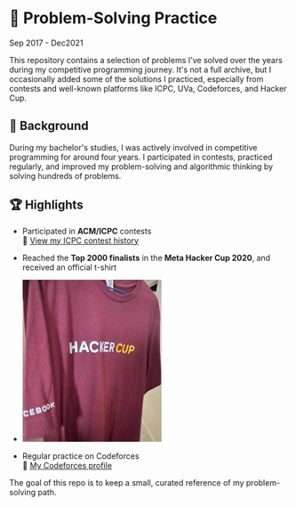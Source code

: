 # 🧠 Problem-Solving Practice
 Sep 2017 - Dec2021

This repository contains a selection of problems I've solved over the years during my competitive programming journey. It's not a full archive, but I occasionally added some of the solutions I practiced, especially from contests and well-known platforms like ICPC, UVa, Codeforces, and Hacker Cup.

## 📌 Background

During my bachelor's studies, I was actively involved in competitive programming for around four years. I participated in contests, practiced regularly, and improved my problem-solving and algorithmic thinking by solving hundreds of problems.

## 🏆 Highlights

- Participated in **ACM/ICPC** contests  
  🔗 [View my ICPC contest history](https://icpc.global/ICPCID/WFTQ331WWSF4)

- Reached the **Top 2000 finalists** in the **Meta Hacker Cup 2020**, and received an official t-shirt
- <img src="hacker-cup.jpg" alt="Meta Hacker Cup T-shirt" style="width:250px;">


- Regular practice on Codeforces  
  🔗 [My Codeforces profile](https://codeforces.com/profile/moniba)


The goal of this repo is to keep a small, curated reference of my problem-solving path.
